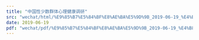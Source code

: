```yaml
---
title: "中国性少数群体心理健康调研"
src: "wechat/html/%E9%85%B7%E5%84%BF%E8%AE%BA%E5%9D%9B_2019-06-19_%E4%B8%AD%E5%9B%BD%E6%80%A7%E5%B0%91%E6%95%B0%E7%BE%A4%E4%BD%93%E5%BF%83%E7%90%86%E5%81%A5%E5%BA%B7%E8%B0%83%E7%A0%94.html"
date: 2019-06-19
pdf: "wechat/pdf/%E9%85%B7%E5%84%BF%E8%AE%BA%E5%9D%9B_2019-06-19_%E4%B8%AD%E5%9B%BD%E6%80%A7%E5%B0%91%E6%95%B0%E7%BE%A4%E4%BD%93%E5%BF%83%E7%90%86%E5%81%A5%E5%BA%B7%E8%B0%83%E7%A0%94.pdf"
---
```

